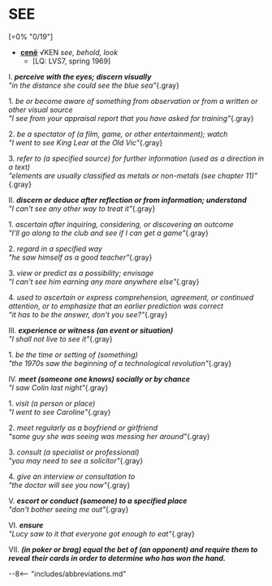 # SEE

[=0% "0/19"]

+ [**cenë**](https://eldamo.org/content/words/word-3923804893.html) √KEN *see, behold, look*
	+ [LQ: LVS7, spring 1969]

I. ***perceive with the eyes; discern visually***<br>
*"in the distance she could see the blue sea"*{.gray}

1\. *be or become aware of something from observation or from a written or other visual source*<br>
*"I see from your appraisal report that you have asked for training"*{.gray}

2\. *be a spectator of (a film, game, or other entertainment); watch*<br>
*"I went to see King Lear at the Old Vic"*{.gray}

3\. *refer to (a specified source) for further information (used as a direction in a text)*<br>
*"elements are usually classified as metals or non-metals (see chapter 11)"*{.gray}

II. ***discern or deduce after reflection or from information; understand***<br>
*"I can't see any other way to treat it"*{.gray}

1\. *ascertain after inquiring, considering, or discovering an outcome*<br>
*"I'll go along to the club and see if I can get a game"*{.gray}

2\. *regard in a specified way*<br>
*"he saw himself as a good teacher"*{.gray}

3\. *view or predict as a possibility; envisage*<br>
*"I can't see him earning any more anywhere else"*{.gray}

4\. *used to ascertain or express comprehension, agreement, or continued attention, or to emphasize that an earlier prediction was correct*<br>
*"it has to be the answer, don't you see?"*{.gray}

III. ***experience or witness (an event or situation)***<br>
*"I shall not live to see it"*{.gray}

1\. *be the time or setting of (something)*<br>
*"the 1970s saw the beginning of a technological revolution"*{.gray}

IV. ***meet (someone one knows) socially or by chance***<br>
*"I saw Colin last night"*{.gray}

1\. *visit (a person or place)*<br>
*"I went to see Caroline"*{.gray}

2\. *meet regularly as a boyfriend or girlfriend*<br>
*"some guy she was seeing was messing her around"*{.gray}

3\. *consult (a specialist or professional)*<br>
*"you may need to see a solicitor"*{.gray}

4\. *give an interview or consultation to*<br>
*"the doctor will see you now"*{.gray}

V. ***escort or conduct (someone) to a specified place***<br>
*"don't bother seeing me out"*{.gray}

VI. ***ensure***<br>
*"Lucy saw to it that everyone got enough to eat"*{.gray}

VII. ***(in poker or brag) equal the bet of (an opponent) and require them to reveal their cards in order to determine who has won the hand.***

--8<-- "includes/abbreviations.md"